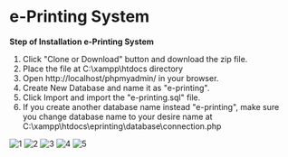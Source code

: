 # e-Printing System

**Step of Installation e-Printing System**
1. Click "Clone or Download" button and download the zip file.
2. Place the file at C:\xampp\htdocs directory
3. Open http://localhost/phpmyadmin/ in your browser.
4. Create New Database and name it as "e-printing".
5. Click Import and import the "e-printing.sql" file.
6. If you create another database name instead "e-printing", make sure you change database name to your desire name at C:\xampp\htdocs\eprinting\database\connection.php


![1](https://user-images.githubusercontent.com/39627927/59999877-983def00-9695-11e9-97e4-5bd360691df4.JPG)
![2](https://user-images.githubusercontent.com/39627927/59999947-cd4a4180-9695-11e9-9bd6-05e63247ef37.JPG)
![3](https://user-images.githubusercontent.com/39627927/59999949-cd4a4180-9695-11e9-99c6-835bc986620c.JPG)
![4](https://user-images.githubusercontent.com/39627927/59999950-cde2d800-9695-11e9-8397-c8ac3a247990.JPG)
![5](https://user-images.githubusercontent.com/39627927/59999951-cde2d800-9695-11e9-9eee-25115b769de0.JPG)
